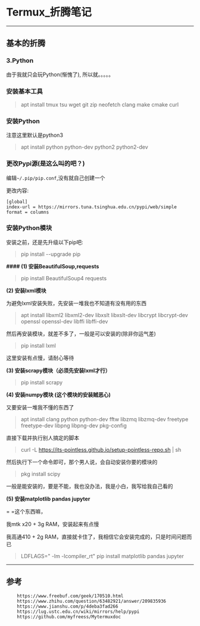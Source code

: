 # Termux_折腾笔记

------
## 基本的折腾

### **3.Python**

由于我就只会玩Python(惭愧了), 所以就。。。。。

### 安装基本工具

> apt install tmux tsu wget git zip neofetch clang make cmake curl 

### 安装Python

注意这里默认是python3

> apt install python python-dev python2 python2-dev

### 更改Pypi源(是这么叫的吧？)

编辑`~/.pip/pip.conf`,没有就自己创建一个

更改内容:

```
[global]
index-url = https://mirrors.tuna.tsinghua.edu.cn/pypi/web/simple
format = columns
```

### 安装Python模块

安装之前，还是先升级以下pip吧:

> pip install --upgrade pip

**#### (1) 安装BeautifulSoup,requests** 

> pip install BeautifulSoup4 requests

**(2) 安装lxml模块**

为避免lxml安装失败，先安装一堆我也不知道有没有用的东西

> apt install libxml2 libxml2-dev libxslt libxslt-dev libcrypt libcrypt-dev openssl openssl-dev libffi libffi-dev

然后再安装模块，就差不多了，一般是可以安装的(除非你运气差)

> pip install lxml

这里安装有点慢，请耐心等待

**(3) 安装scrapy模块（必须先安装lxml才行）**

> pip install scrapy

**(4) 安装numpy模块 (这个模块的安装贼恶心)**

又要安装一堆我不懂的东西了

> apt install clang python python-dev fftw libzmq libzmq-dev freetype freetype-dev libpng libpng-dev pkg-config

直接下载并执行别人搞定的脚本

> curl -L https://its-pointless.github.io/setup-pointless-repo.sh | sh

然后执行下一个命令即可，那个男人说，会自动安装你要的模块的

> pkg install scipy

一般是能安装的，要是不能，我也没办法，我是小白，我写给我自己看的

**(5) 安装matplotlib pandas jupyter**

= =这个东西嘛，

我mtk x20 + 3g RAM，安装起来有点慢

我高通410 + 2g RAM，直接就卡住了，我相信它会安装完成的，只是时间问题而已

> LDFLAGS=" -lm -lcompiler_rt" pip install matplotlib pandas jupyter

------
## 参考
```
    https://www.freebuf.com/geek/170510.html
    https://www.zhihu.com/question/63482921/answer/209835936
    https://www.jianshu.com/p/4deba3fad266
    https://lug.ustc.edu.cn/wiki/mirrors/help/pypi
    https://github.com/myfreess/Mytermuxdoc
```

